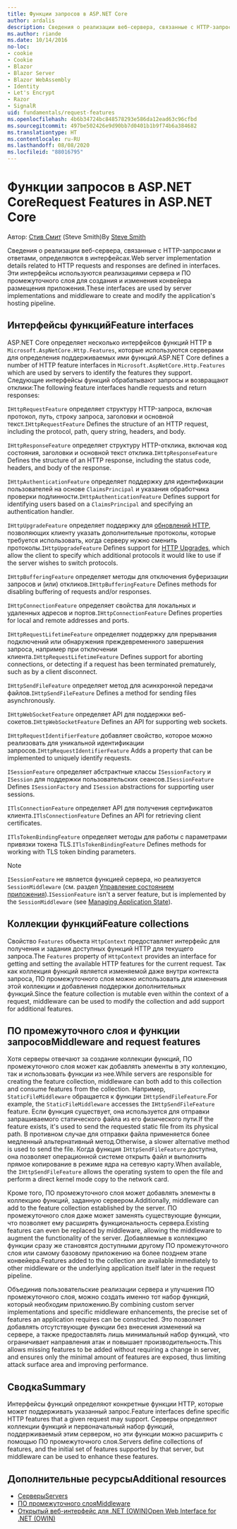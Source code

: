 ```yaml
---
title: Функции запросов в ASP.NET Core
author: ardalis
description: Сведения о реализации веб-сервера, связанные с HTTP-запросами и откликами, определяемые в интерфейсах для ASP.NET Core.
ms.author: riande
ms.date: 10/14/2016
no-loc:
- cookie
- Cookie
- Blazor
- Blazor Server
- Blazor WebAssembly
- Identity
- Let's Encrypt
- Razor
- SignalR
uid: fundamentals/request-features
ms.openlocfilehash: 4b6b34724bc848578293e586da12ead63c96cfbd
ms.sourcegitcommit: 497be502426e9d90bb7d0401b1b9f74b6a384682
ms.translationtype: HT
ms.contentlocale: ru-RU
ms.lasthandoff: 08/08/2020
ms.locfileid: "88016795"
---
```

# <a name="request-features-in-aspnet-core"></a><span data-ttu-id="9d58f-103">Функции запросов в ASP.NET Core</span><span class="sxs-lookup"><span data-stu-id="9d58f-103">Request Features in ASP.NET Core</span></span>

<span data-ttu-id="9d58f-104">Автор: [Стив Смит](https://ardalis.com/) (Steve Smith)</span><span class="sxs-lookup"><span data-stu-id="9d58f-104">By [Steve Smith](https://ardalis.com/)</span></span>

<span data-ttu-id="9d58f-105">Сведения о реализации веб-сервера, связанные с HTTP-запросами и ответами, определяются в интерфейсах.</span><span class="sxs-lookup"><span data-stu-id="9d58f-105">Web server implementation details related to HTTP requests and responses are defined in interfaces.</span></span> <span data-ttu-id="9d58f-106">Эти интерфейсы используются реализациями сервера и ПО промежуточного слоя для создания и изменения конвейера размещения приложения.</span><span class="sxs-lookup"><span data-stu-id="9d58f-106">These interfaces are used by server implementations and middleware to create and modify the application's hosting pipeline.</span></span>

## <a name="feature-interfaces"></a><span data-ttu-id="9d58f-107">Интерфейсы функций</span><span class="sxs-lookup"><span data-stu-id="9d58f-107">Feature interfaces</span></span>

<span data-ttu-id="9d58f-108">ASP.NET Core определяет несколько интерфейсов функций HTTP в `Microsoft.AspNetCore.Http.Features`, которые используются серверами для определения поддерживаемых ими функций.</span><span class="sxs-lookup"><span data-stu-id="9d58f-108">ASP.NET Core defines a number of HTTP feature interfaces in `Microsoft.AspNetCore.Http.Features` which are used by servers to identify the features they support.</span></span> <span data-ttu-id="9d58f-109">Следующие интерфейсы функций обрабатывают запросы и возвращают отклики:</span><span class="sxs-lookup"><span data-stu-id="9d58f-109">The following feature interfaces handle requests and return responses:</span></span>

<span data-ttu-id="9d58f-110">`IHttpRequestFeature` определяет структуру HTTP-запроса, включая протокол, путь, строку запроса, заголовки и основной текст.</span><span class="sxs-lookup"><span data-stu-id="9d58f-110">`IHttpRequestFeature` Defines the structure of an HTTP request, including the protocol, path, query string, headers, and body.</span></span>

<span data-ttu-id="9d58f-111">`IHttpResponseFeature` определяет структуру HTTP-отклика, включая код состояния, заголовки и основной текст отклика.</span><span class="sxs-lookup"><span data-stu-id="9d58f-111">`IHttpResponseFeature` Defines the structure of an HTTP response, including the status code, headers, and body of the response.</span></span>

<span data-ttu-id="9d58f-112">`IHttpAuthenticationFeature` определяет поддержку для идентификации пользователей на основе `ClaimsPrincipal` и указания обработчика проверки подлинности.</span><span class="sxs-lookup"><span data-stu-id="9d58f-112">`IHttpAuthenticationFeature` Defines support for identifying users based on a `ClaimsPrincipal` and specifying an authentication handler.</span></span>

<span data-ttu-id="9d58f-113">`IHttpUpgradeFeature` определяет поддержку для [обновлений HTTP](https://tools.ietf.org/html/rfc2616.html#section-14.42), позволяющих клиенту указать дополнительные протоколы, которые требуется использовать, когда серверу нужно сменить протоколы.</span><span class="sxs-lookup"><span data-stu-id="9d58f-113">`IHttpUpgradeFeature` Defines support for [HTTP Upgrades](https://tools.ietf.org/html/rfc2616.html#section-14.42), which allow the client to specify which additional protocols it would like to use if the server wishes to switch protocols.</span></span>

<span data-ttu-id="9d58f-114">`IHttpBufferingFeature` определяет методы для отключения буферизации запросов и (или) откликов.</span><span class="sxs-lookup"><span data-stu-id="9d58f-114">`IHttpBufferingFeature` Defines methods for disabling buffering of requests and/or responses.</span></span>

<span data-ttu-id="9d58f-115">`IHttpConnectionFeature` определяет свойства для локальных и удаленных адресов и портов.</span><span class="sxs-lookup"><span data-stu-id="9d58f-115">`IHttpConnectionFeature` Defines properties for local and remote addresses and ports.</span></span>

<span data-ttu-id="9d58f-116">`IHttpRequestLifetimeFeature` определяет поддержку для прерывания подключений или обнаружения преждевременного завершения запроса, например при отключении клиента.</span><span class="sxs-lookup"><span data-stu-id="9d58f-116">`IHttpRequestLifetimeFeature` Defines support for aborting connections, or detecting if a request has been terminated prematurely, such as by a client disconnect.</span></span>

<span data-ttu-id="9d58f-117">`IHttpSendFileFeature` определяет метод для асинхронной передачи файлов.</span><span class="sxs-lookup"><span data-stu-id="9d58f-117">`IHttpSendFileFeature` Defines a method for sending files asynchronously.</span></span>

<span data-ttu-id="9d58f-118">`IHttpWebSocketFeature` определяет API для поддержки веб-сокетов.</span><span class="sxs-lookup"><span data-stu-id="9d58f-118">`IHttpWebSocketFeature` Defines an API for supporting web sockets.</span></span>

<span data-ttu-id="9d58f-119">`IHttpRequestIdentifierFeature` добавляет свойство, которое можно реализовать для уникальной идентификации запросов.</span><span class="sxs-lookup"><span data-stu-id="9d58f-119">`IHttpRequestIdentifierFeature` Adds a property that can be implemented to uniquely identify requests.</span></span>

<span data-ttu-id="9d58f-120">`ISessionFeature` определяет абстрактные классы `ISessionFactory` и `ISession` для поддержки пользовательских сеансов.</span><span class="sxs-lookup"><span data-stu-id="9d58f-120">`ISessionFeature` Defines `ISessionFactory` and `ISession` abstractions for supporting user sessions.</span></span>

<span data-ttu-id="9d58f-121">`ITlsConnectionFeature` определяет API для получения сертификатов клиента.</span><span class="sxs-lookup"><span data-stu-id="9d58f-121">`ITlsConnectionFeature` Defines an API for retrieving client certificates.</span></span>

<span data-ttu-id="9d58f-122">`ITlsTokenBindingFeature` определяет методы для работы с параметрами привязки токена TLS.</span><span class="sxs-lookup"><span data-stu-id="9d58f-122">`ITlsTokenBindingFeature` Defines methods for working with TLS token binding parameters.</span></span>

> [!NOTE]
> <span data-ttu-id="9d58f-123">`ISessionFeature` не является функцией сервера, но реализуется `SessionMiddleware` (см. раздел [Управление состоянием приложения](app-state.md)).</span><span class="sxs-lookup"><span data-stu-id="9d58f-123">`ISessionFeature` isn't a server feature, but is implemented by the `SessionMiddleware` (see [Managing Application State](app-state.md)).</span></span>

## <a name="feature-collections"></a><span data-ttu-id="9d58f-124">Коллекции функций</span><span class="sxs-lookup"><span data-stu-id="9d58f-124">Feature collections</span></span>

<span data-ttu-id="9d58f-125">Свойство `Features` объекта `HttpContext` предоставляет интерфейс для получения и задания доступных функций HTTP для текущего запроса.</span><span class="sxs-lookup"><span data-stu-id="9d58f-125">The `Features` property of `HttpContext` provides an interface for getting and setting the available HTTP features for the current request.</span></span> <span data-ttu-id="9d58f-126">Так как коллекция функций является изменяемой даже внутри контекста запроса, ПО промежуточного слоя можно использовать для изменения этой коллекции и добавления поддержки дополнительных функций.</span><span class="sxs-lookup"><span data-stu-id="9d58f-126">Since the feature collection is mutable even within the context of a request, middleware can be used to modify the collection and add support for additional features.</span></span>

## <a name="middleware-and-request-features"></a><span data-ttu-id="9d58f-127">ПО промежуточного слоя и функции запросов</span><span class="sxs-lookup"><span data-stu-id="9d58f-127">Middleware and request features</span></span>

<span data-ttu-id="9d58f-128">Хотя серверы отвечают за создание коллекции функций, ПО промежуточного слоя может как добавлять элементы в эту коллекцию, так и использовать функции из нее.</span><span class="sxs-lookup"><span data-stu-id="9d58f-128">While servers are responsible for creating the feature collection, middleware can both add to this collection and consume features from the collection.</span></span> <span data-ttu-id="9d58f-129">Например, `StaticFileMiddleware` обращается к функции `IHttpSendFileFeature`.</span><span class="sxs-lookup"><span data-stu-id="9d58f-129">For example, the `StaticFileMiddleware` accesses the `IHttpSendFileFeature` feature.</span></span> <span data-ttu-id="9d58f-130">Если функция существует, она используется для отправки запрашиваемого статического файла из его физического пути.</span><span class="sxs-lookup"><span data-stu-id="9d58f-130">If the feature exists, it's used to send the requested static file from its physical path.</span></span> <span data-ttu-id="9d58f-131">В противном случае для отправки файла применяется более медленный альтернативный метод.</span><span class="sxs-lookup"><span data-stu-id="9d58f-131">Otherwise, a slower alternative method is used to send the file.</span></span> <span data-ttu-id="9d58f-132">Когда функция `IHttpSendFileFeature` доступна, она позволяет операционной системе открыть файл и выполнить прямое копирование в режиме ядра на сетевую карту.</span><span class="sxs-lookup"><span data-stu-id="9d58f-132">When available, the `IHttpSendFileFeature` allows the operating system to open the file and perform a direct kernel mode copy to the network card.</span></span>

<span data-ttu-id="9d58f-133">Кроме того, ПО промежуточного слоя может добавлять элементы в коллекцию функций, заданную сервером.</span><span class="sxs-lookup"><span data-stu-id="9d58f-133">Additionally, middleware can add to the feature collection established by the server.</span></span> <span data-ttu-id="9d58f-134">ПО промежуточного слоя даже может заменять существующие функции, что позволяет ему расширять функциональность сервера.</span><span class="sxs-lookup"><span data-stu-id="9d58f-134">Existing features can even be replaced by middleware, allowing the middleware to augment the functionality of the server.</span></span> <span data-ttu-id="9d58f-135">Добавляемые в коллекцию функции сразу же становятся доступными другому ПО промежуточного слоя или самому базовому приложению на более позднем этапе конвейера.</span><span class="sxs-lookup"><span data-stu-id="9d58f-135">Features added to the collection are available immediately to other middleware or the underlying application itself later in the request pipeline.</span></span>

<span data-ttu-id="9d58f-136">Объединив пользовательские реализации сервера и улучшения ПО промежуточного слоя, можно создать именно тот набор функций, который необходим приложению.</span><span class="sxs-lookup"><span data-stu-id="9d58f-136">By combining custom server implementations and specific middleware enhancements, the precise set of features an application requires can be constructed.</span></span> <span data-ttu-id="9d58f-137">Это позволяет добавлять отсутствующие функции без внесения изменений на сервере, а также предоставлять лишь минимальный набор функций, что ограничивает направления атак и повышает производительность.</span><span class="sxs-lookup"><span data-stu-id="9d58f-137">This allows missing features to be added without requiring a change in server, and ensures only the minimal amount of features are exposed, thus limiting attack surface area and improving performance.</span></span>

## <a name="summary"></a><span data-ttu-id="9d58f-138">Сводка</span><span class="sxs-lookup"><span data-stu-id="9d58f-138">Summary</span></span>

<span data-ttu-id="9d58f-139">Интерфейсы функций определяют конкретные функции HTTP, которые может поддерживать указанный запрос.</span><span class="sxs-lookup"><span data-stu-id="9d58f-139">Feature interfaces define specific HTTP features that a given request may support.</span></span> <span data-ttu-id="9d58f-140">Серверы определяют коллекции функций и первоначальный набор функций, поддерживаемый этим сервером, но эти функции можно расширить с помощью ПО промежуточного слоя.</span><span class="sxs-lookup"><span data-stu-id="9d58f-140">Servers define collections of features, and the initial set of features supported by that server, but middleware can be used to enhance these features.</span></span>

## <a name="additional-resources"></a><span data-ttu-id="9d58f-141">Дополнительные ресурсы</span><span class="sxs-lookup"><span data-stu-id="9d58f-141">Additional resources</span></span>

* [<span data-ttu-id="9d58f-142">Серверы</span><span class="sxs-lookup"><span data-stu-id="9d58f-142">Servers</span></span>](xref:fundamentals/servers/index)
* [<span data-ttu-id="9d58f-143">ПО промежуточного слоя</span><span class="sxs-lookup"><span data-stu-id="9d58f-143">Middleware</span></span>](xref:fundamentals/middleware/index)
* [<span data-ttu-id="9d58f-144">Открытый веб-интерфейс для .NET (OWIN)</span><span class="sxs-lookup"><span data-stu-id="9d58f-144">Open Web Interface for .NET (OWIN)</span></span>](xref:fundamentals/owin)
